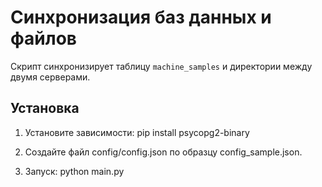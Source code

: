 # Синхронизация баз данных и файлов

Скрипт синхронизирует таблицу `machine_samples` и директории между двумя серверами.

## Установка

1. Установите зависимости:
        pip install psycopg2-binary

2. Создайте файл config/config.json по образцу config_sample.json.

3. Запуск:
        python main.py